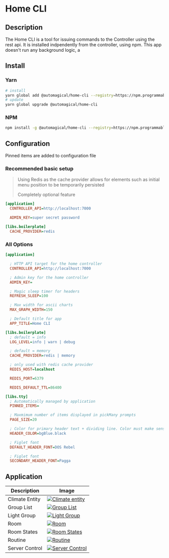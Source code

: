 # Home CLI

## Description

The Home CLI is a tool for issuing commands to the Controller using the rest api. It is installed indpendently from the controller, using npm.
This app doesn't run any background logic, a

## Install

### Yarn

```bash
# install
yarn global add @automagical/home-cli --registry=https://npm.programmable.work
# update
yarn global upgrade @automagical/home-cli
```

### NPM

```bash
npm install -g @automagical/home-cli --registry=https://npm.programmable.work
```

## Configuration

Pinned items are added to configuration file

### Recommended basic setup

> Using Redis as the cache provider allows for elements such as initial menu position to be temporarily persisted
>
> Completely optional feature

```ini
[application]
  CONTROLLER_API=http://localhost:7000

  ADMIN_KEY=super secret password

[libs.boilerplate]
  CACHE_PROVIDER=redis
```

### All Options

```ini
[application]

  ; HTTP API target for the home controller
  CONTROLLER_API=http://localhost:7000

  ; Admin key for the home controller
  ADMIN_KEY=

  ; Magic sleep timer for headers
  REFRESH_SLEEP=100

  ; Max width for ascii charts
  MAX_GRAPH_WIDTH=150

  ; Default title for app
  APP_TITLE=Home CLI

[libs.boilerplate]
  ; default = info
  LOG_LEVEL=info | warn | debug

  ; default = memory
  CACHE_PROVIDER=redis | memory

  ; only used with redis cache provider
  REDIS_HOST=localhost

  REDIS_PORT=6379

  REDIS_DEFAULT_TTL=86400

[libs.tty]
  ; Automatically managed by application
  PINNED_ITEMS=

  ; Maxmimum number of items displayed in pickMany prompts
  PAGE_SIZE=20

  ; Color for primary header text + dividing line. Color must make sense to chalk
  HEADER_COLOR=bgBlue.black

  ; Figlet font
  DEFAULT_HEADER_FONT=DOS Rebel

  ; Figlet font
  SECONDARY_HEADER_FONT=Pagga
```

## Application

| Description | Image |
| --- | --- |
| Climate Entity | [![Climate entity](docs/images/climate.entity.png)](docs/images/climate.entity.png) |
| Group List | [![Group List](docs/images/group.list.png)](docs/images/group.list.png) |
| Light Group | [![Light Group](docs/images/light.group.png)](docs/images/light.group.png) |
| Room | [![Room](docs/images/room.png)](docs/images/room.png) |
| Room States | [![Room States](docs/images/room.states.png)](docs/images/room.states.png) |
| Routine | [![Routine](docs/images/routine.png)](docs/images/routine.png) |
| Server Control | [![Server Control](docs/images/server-control.png)](docs/images/server-control.png) |
